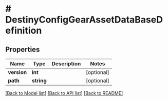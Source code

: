 # # DestinyConfigGearAssetDataBaseDefinition

## Properties

Name | Type | Description | Notes
------------ | ------------- | ------------- | -------------
**version** | **int** |  | [optional]
**path** | **string** |  | [optional]

[[Back to Model list]](../../README.md#models) [[Back to API list]](../../README.md#endpoints) [[Back to README]](../../README.md)

